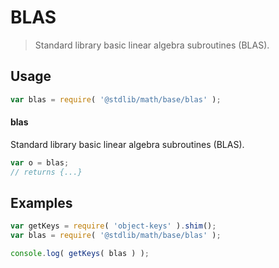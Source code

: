 # BLAS

> Standard library basic linear algebra subroutines (BLAS).


<!-- <usage> -->

## Usage

``` javascript
var blas = require( '@stdlib/math/base/blas' );
```

#### blas

Standard library basic linear algebra subroutines (BLAS).

``` javascript
var o = blas;
// returns {...}
```

<!-- </usage> -->


<!-- <examples> -->

## Examples

<!-- TODO: better examples -->

``` javascript
var getKeys = require( 'object-keys' ).shim();
var blas = require( '@stdlib/math/base/blas' );

console.log( getKeys( blas ) );
```

<!-- </examples> -->


<!-- <links> -->

<!-- </links> -->
